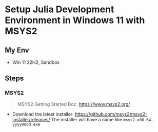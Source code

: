 # Setup Julia Development Environment in Windows 11 with MSYS2

## My Env
- Win 11 22H2, Sandbox

## Steps

### MSYS2

> MSYS2 Getting Started Doc: https://www.msys2.org/

- Download the latest installer: https://github.com/msys2/msys2-installer/releases/
    The installer will have a name like `msys2-x86_64-yyyymmdd.exe`

